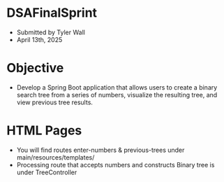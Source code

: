 # DSAFinalSprint
- Submitted by Tyler Wall
- April 13th, 2025

# Objective
- Develop a Spring Boot application that allows users to create a binary search tree from a series of numbers, visualize the resulting tree, and view previous tree results.

# HTML Pages
- You will find routes enter-numbers & previous-trees under main/resources/templates/
- Processing route that accepts numbers and constructs Binary tree is under TreeController 